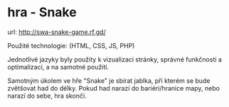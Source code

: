 # hra - Snake

url: http://swa-snake-game.rf.gd/

Použité technologie: (HTML, CSS, JS, PHP)

Jednotlivé jazyky byly použity k vizualizaci stránky, správné funkčnosti a optimalizaci, a na samotné použití.


Samotným úkolem ve hře "Snake" je sbírat jablka, při kterém se bude zvětšovat had do délky. Pokud had narazí do bariéri/hranice mapy, nebo narazí do sebe, hra skončí.

